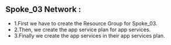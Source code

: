 ## Spoke_03 Network :
- 1.First we have to create the Resource Group for Spoke_03.
- 2.Then, we create the app service plan for app services.
- 3.Finally we create the app services in their app services plan.